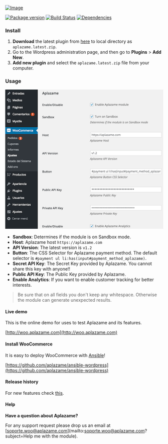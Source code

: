 [ ![Image](https://aplazame.com/static/img/banners/banner-728-white-woo.png "Aplazame") ](https://aplazame.com "Aplazame")

[![Package version](https://img.shields.io/packagist/v/aplazame/woocommerce.svg)](https://packagist.org/packages/aplazame/woocommerce) [![Build Status](http://drone.aplazame.com/api/badge/github.com/aplazame/woocommerce/status.svg?branch=master)](http://drone.aplazame.com/github.com/aplazame/woocommerce) [![Dependencies](https://www.versioneye.com/php/aplazame:woocommerce/badge.svg)](https://www.versioneye.com/php/aplazame:woocommerce)


### Install

1. **Download** the latest plugin from [here](https://s3.eu-central-1.amazonaws.com/aplazame/modules/woocommerce/wild-style/aplazame.latest.zip) to local directory as `aplazame.latest.zip`.
2. Go to the Wordpress administration page, and then go to **Plugins** > **Add New**.
3. **Add new plugin** and select the `aplazame.latest.zip` file from your computer.


### Usage

![config](docs/config.png)

* **Sandbox**: Determines if the module is on Sandbox mode.
* **Host**: Aplazame host `https://aplazame.com`
* **API Version**: The latest version is `v1.2`
* **Button**: The CSS Selector for Aplazame payment method. The default selector is `#payment ul li:has(input#payment_method_aplazame)`.
* **Secret API Key**: The Secret Key provided by Aplazame. You cannot share this key with anyone!!
* **Public API Key**: The Public Key provided by Aplazame.
* **Enable Analytics**: If you want to enable customer tracking for better interests.

> Be sure that on all fields you don't keep any whitespace. Otherwise the module can generate unexpected results.

#### Live demo

This is the online demo for uses to test Aplazame and its features.

[http://woo.aplazame.com](http://woo.aplazame.com)


#### Install WooCommerce

It is easy to deploy WooCommerce with [Ansible](http://www.ansible.com/home)!

[https://github.com/aplazame/ansible-wordpress](https://github.com/aplazame/ansible-wordpress)


#### Release history

For new features check [this](HISTORY.md).


#### Help

**Have a question about Aplazame?**

For any support request please drop us an email at [soporte.woo@aplazame.com](mailto:soporte.woo@aplazame.com?subject=Help me with the module).
